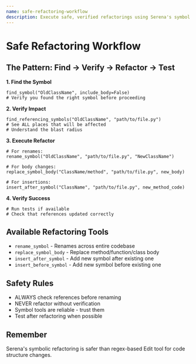 ```yaml
---
name: safe-refactoring-workflow
description: Execute safe, verified refactorings using Serena's symbol tools. Enforces Find → Verify → Refactor → Test pattern. Triggers when renaming symbols, restructuring code, or making breaking changes.
---
```


# Safe Refactoring Workflow

## The Pattern: Find → Verify → Refactor → Test

**1. Find the Symbol**
```
find_symbol("OldClassName", include_body=False)
# Verify you found the right symbol before proceeding
```

**2. Verify Impact**
```
find_referencing_symbols("OldClassName", "path/to/file.py")
# See ALL places that will be affected
# Understand the blast radius
```

**3. Execute Refactor**
```
# For renames:
rename_symbol("OldClassName", "path/to/file.py", "NewClassName")

# For body changes:
replace_symbol_body("ClassName/method", "path/to/file.py", new_body)

# For insertions:
insert_after_symbol("ClassName", "path/to/file.py", new_method_code)
```

**4. Verify Success**
```
# Run tests if available
# Check that references updated correctly
```

## Available Refactoring Tools

- `rename_symbol` - Renames across entire codebase
- `replace_symbol_body` - Replace method/function/class body
- `insert_after_symbol` - Add new symbol after existing one
- `insert_before_symbol` - Add new symbol before existing one

## Safety Rules

- ALWAYS check references before renaming
- NEVER refactor without verification
- Symbol tools are reliable - trust them
- Test after refactoring when possible

## Remember

Serena's symbolic refactoring is safer than regex-based Edit tool for code structure changes.

